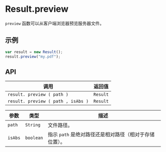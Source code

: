 # Result.preview

`preview` 函数可以从客户端浏览器预览服务器文件。

## 示例

```javascript
var result = new Result();
result.preview("my.pdf");
```

## API

| 调用 | 返回值 |
|---|---|
| `result. preview ( path )` | `Result` |
| `result. preview ( path , isAbs )` | `Result` |

| 参数 | 类型 | 描述 |
|---|---|---|
| `path` | `String` | 文件路径。 |
| `isAbs` | `boolean` | 指示 `path` 是绝对路径还是相对路径（相对于存储位置）。 |
